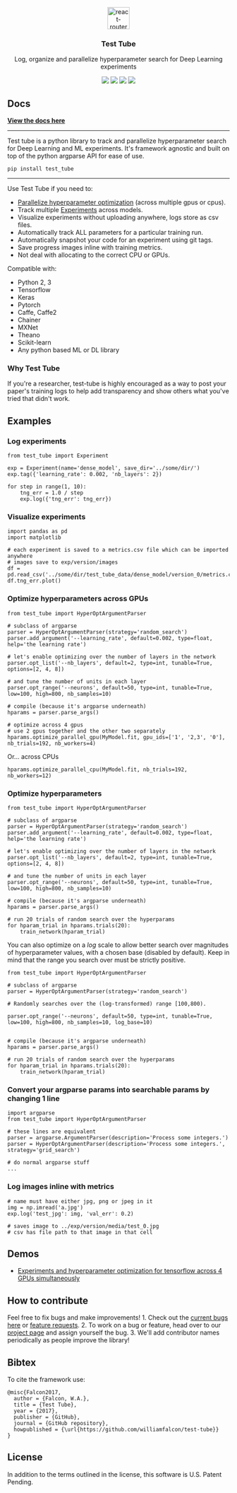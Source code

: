<p align="center">
  <a href="https://williamfalcon.github.io/test-tube/">
    <img alt="react-router" src="https://raw.githubusercontent.com/williamfalcon/test-tube/master/imgs/test_tube_logo.png" width="50">
  </a>
</p>
<h3 align="center">
  Test Tube
</h3>
<p align="center">
  Log, organize and parallelize hyperparameter search for Deep Learning experiments
</p>
<p align="center">
  <a href="https://badge.fury.io/py/test_tube"><img src="https://badge.fury.io/py/test_tube.svg"></a>
  <a href="https://travis-ci.org/williamFalcon/test-tube"><img src="https://travis-ci.org/williamFalcon/test-tube.svg?branch=master"></a>
  <a href="https://williamfalcon.github.io/test-tube/"><img src="https://readthedocs.org/projects/test-tube/badge/?version=latest"></a>
  <a href="https://github.com/williamFalcon/test-tube/blob/master/LICENSE.txt"><img src="https://img.shields.io/github/license/mashape/apistatus.svg?maxAge=2592000"></a>
</p>   

## Docs

**[View the docs here](https://williamfalcon.github.io/test-tube/)**

------------------------------------------------------------------------

Test tube is a python library to track and parallelize hyperparameter
search for Deep Learning and ML experiments. It's framework agnostic and
built on top of the python argparse API for ease of use.

``` {.bash}
pip install test_tube
```

------------------------------------------------------------------------

Use Test Tube if you need to:

-   [Parallelize hyperparameter
    optimization](https://williamfalcon.github.io/test-tube/hyperparameter_optimization/HyperOptArgumentParser/)
    (across multiple gpus or cpus).
-   Track multiple
    [Experiments](https://williamfalcon.github.io/test-tube/experiment_tracking/experiment/)
    across models.
-   Visualize experiments without uploading anywhere, logs store as csv
    files.
-   Automatically track ALL parameters for a particular training run.
-   Automatically snapshot your code for an experiment using git tags.
-   Save progress images inline with training metrics.   
-   Not deal with allocating to the correct CPU or GPUs.   

Compatible with:   
- Python 2, 3 
- Tensorflow  
- Keras   
- Pytorch  
- Caffe, Caffe2   
- Chainer  
- MXNet  
- Theano  
- Scikit-learn   
- Any python based ML or DL library    


### Why Test Tube

If you're a researcher, test-tube is highly encouraged as a way to post
your paper's training logs to help add transparency and show others what
you've tried that didn't work.

## Examples

### Log experiments

``` {.python}
from test_tube import Experiment

exp = Experiment(name='dense_model', save_dir='../some/dir/')
exp.tag({'learning_rate': 0.002, 'nb_layers': 2})

for step in range(1, 10):
    tng_err = 1.0 / step
    exp.log({'tng_err': tng_err})
```

### Visualize experiments

``` {.python}
import pandas as pd
import matplotlib

# each experiment is saved to a metrics.csv file which can be imported anywhere
# images save to exp/version/images
df = pd.read_csv('../some/dir/test_tube_data/dense_model/version_0/metrics.csv')
df.tng_err.plot()
```

### Optimize hyperparameters across GPUs

``` {.python}
from test_tube import HyperOptArgumentParser

# subclass of argparse
parser = HyperOptArgumentParser(strategy='random_search')
parser.add_argument('--learning_rate', default=0.002, type=float, help='the learning rate')

# let's enable optimizing over the number of layers in the network
parser.opt_list('--nb_layers', default=2, type=int, tunable=True, options=[2, 4, 8])

# and tune the number of units in each layer
parser.opt_range('--neurons', default=50, type=int, tunable=True, low=100, high=800, nb_samples=10)

# compile (because it's argparse underneath)
hparams = parser.parse_args()

# optimize across 4 gpus
# use 2 gpus together and the other two separately
hparams.optimize_parallel_gpu(MyModel.fit, gpu_ids=['1', '2,3', '0'], nb_trials=192, nb_workers=4)
```

Or... across CPUs

``` {.python}
hparams.optimize_parallel_cpu(MyModel.fit, nb_trials=192, nb_workers=12)
```

### Optimize hyperparameters

``` {.python}
from test_tube import HyperOptArgumentParser

# subclass of argparse
parser = HyperOptArgumentParser(strategy='random_search')
parser.add_argument('--learning_rate', default=0.002, type=float, help='the learning rate')

# let's enable optimizing over the number of layers in the network
parser.opt_list('--nb_layers', default=2, type=int, tunable=True, options=[2, 4, 8])

# and tune the number of units in each layer
parser.opt_range('--neurons', default=50, type=int, tunable=True, low=100, high=800, nb_samples=10)

# compile (because it's argparse underneath)
hparams = parser.parse_args()

# run 20 trials of random search over the hyperparams
for hparam_trial in hparams.trials(20):
    train_network(hparam_trial)
```

You can also optimize on a *log* scale to allow better search over
magnitudes of hyperparameter values, with a chosen base (disabled by
default). Keep in mind that the range you search over must be strictly
positive.

``` {.python}
from test_tube import HyperOptArgumentParser

# subclass of argparse
parser = HyperOptArgumentParser(strategy='random_search')

# Randomly searches over the (log-transformed) range [100,800).

parser.opt_range('--neurons', default=50, type=int, tunable=True, low=100, high=800, nb_samples=10, log_base=10)


# compile (because it's argparse underneath)
hparams = parser.parse_args()

# run 20 trials of random search over the hyperparams
for hparam_trial in hparams.trials(20):
    train_network(hparam_trial)
```

### Convert your argparse params into searchable params by changing 1 line

``` {.python}
import argparse
from test_tube import HyperOptArgumentParser

# these lines are equivalent
parser = argparse.ArgumentParser(description='Process some integers.')
parser = HyperOptArgumentParser(description='Process some integers.', strategy='grid_search')

# do normal argparse stuff
...
```

### Log images inline with metrics

``` {.python}
# name must have either jpg, png or jpeg in it
img = np.imread('a.jpg')
exp.log('test_jpg': img, 'val_err': 0.2)

# saves image to ../exp/version/media/test_0.jpg
# csv has file path to that image in that cell
```

## Demos

-   [Experiments and hyperparameter optimization for tensorflow across 4
    GPUs
    simultaneously](https://github.com/williamFalcon/test-tube/blob/master/examples/tensorflow_example.py)

## How to contribute

Feel free to fix bugs and make improvements! 1. Check out the [current
bugs here](https://github.com/williamFalcon/test-tube/issues) or
[feature
requests](https://github.com/williamFalcon/test-tube/projects/1). 2. To
work on a bug or feature, head over to our [project
page](https://github.com/williamFalcon/test-tube/projects/1) and assign
yourself the bug. 3. We'll add contributor names periodically as people
improve the library!

## Bibtex

To cite the framework use:

    @misc{Falcon2017,
      author = {Falcon, W.A.},
      title = {Test Tube},
      year = {2017},
      publisher = {GitHub},
      journal = {GitHub repository},
      howpublished = {\url{https://github.com/williamfalcon/test-tube}}
    }    
    
 ## License    
 In addition to the terms outlined in the license, this software is U.S. Patent Pending.    

